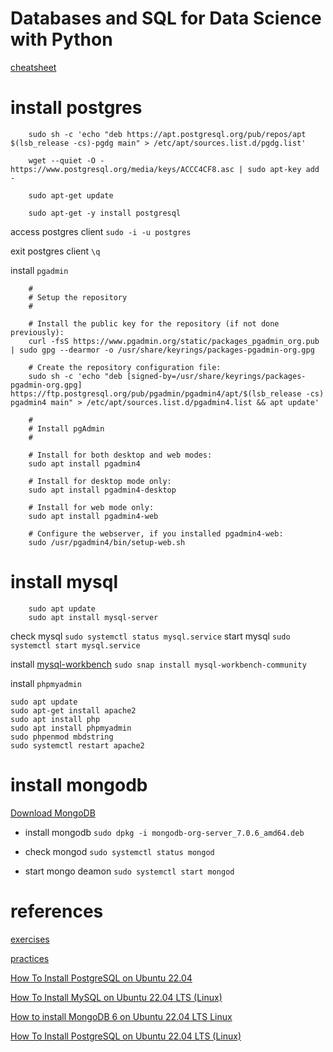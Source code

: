 # Databases and SQL for Data Science with Python

[cheatsheet](https://author-ide.skills.network/render?token=eyJhbGciOiJIUzI1NiIsInR5cCI6IkpXVCJ9.eyJtZF9pbnN0cnVjdGlvbnNfdXJsIjoiaHR0cHM6Ly9jZi1jb3Vyc2VzLWRhdGEuczMudXMuY2xvdWQtb2JqZWN0LXN0b3JhZ2UuYXBwZG9tYWluLmNsb3VkL0lCTURldmVsb3BlclNraWxsc05ldHdvcmstREIwMjAxRU4tU2tpbGxzTmV0d29yay9sYWJzL0NoZWF0U2hlZXQvU1FMLUNoZWF0LVNoZWV0LUJhc2Npcy5tZCIsInRvb2xfdHlwZSI6Imluc3RydWN0aW9uYWwtbGFiIiwiYWRtaW4iOmZhbHNlLCJpYXQiOjE3MDA2NzE0MDN9.izyOhNpABkiOSna9NCuCDv6KjobNSOEj-Gn-rAU6jSc)

# install postgres

        sudo sh -c 'echo "deb https://apt.postgresql.org/pub/repos/apt $(lsb_release -cs)-pgdg main" > /etc/apt/sources.list.d/pgdg.list'
        
        wget --quiet -O - https://www.postgresql.org/media/keys/ACCC4CF8.asc | sudo apt-key add -
        
        sudo apt-get update
        
        sudo apt-get -y install postgresql

access postgres client `sudo -i -u postgres`

exit postgres client `\q`

install `pgadmin` 

        #
        # Setup the repository
        #

        # Install the public key for the repository (if not done previously):
        curl -fsS https://www.pgadmin.org/static/packages_pgadmin_org.pub | sudo gpg --dearmor -o /usr/share/keyrings/packages-pgadmin-org.gpg

        # Create the repository configuration file:
        sudo sh -c 'echo "deb [signed-by=/usr/share/keyrings/packages-pgadmin-org.gpg] https://ftp.postgresql.org/pub/pgadmin/pgadmin4/apt/$(lsb_release -cs) pgadmin4 main" > /etc/apt/sources.list.d/pgadmin4.list && apt update'

        #
        # Install pgAdmin
        #

        # Install for both desktop and web modes:
        sudo apt install pgadmin4

        # Install for desktop mode only:
        sudo apt install pgadmin4-desktop

        # Install for web mode only: 
        sudo apt install pgadmin4-web 

        # Configure the webserver, if you installed pgadmin4-web:
        sudo /usr/pgadmin4/bin/setup-web.sh

# install mysql

        sudo apt update
        sudo apt install mysql-server

check mysql `sudo systemctl status mysql.service`
start mysql `sudo systemctl start mysql.service`

install [mysql-workbench](https://dev.mysql.com/downloads/workbench/) `sudo snap install mysql-workbench-community`

install `phpmyadmin` 

    sudo apt update
    sudo apt-get install apache2
    sudo apt install php
    sudo apt install phpmyadmin
    sudo phpenmod mbdstring
    sudo systemctl restart apache2

# install mongodb

[Download MongoDB](https://www.mongodb.com/try/download/community)

- install mongodb `sudo dpkg -i mongodb-org-server_7.0.6_amd64.deb`

- check mongod `sudo systemctl status mongod`
- start mongo deamon `sudo systemctl start mongod`
# references

[exercises](https://www.w3schools.com/sql/sql_exercises.asp)

[practices](https://www.hackerrank.com/domains/sql)

[How To Install PostgreSQL on Ubuntu 22.04](https://www.postgresql.org/download/linux/ubuntu/)

[ How To Install MySQL on Ubuntu 22.04 LTS (Linux) ](https://www.youtube.com/watch?v=zRfI79BHf3k)

[ How to install MongoDB 6 on Ubuntu 22.04 LTS Linux ](https://www.youtube.com/watch?v=HSIh8UswVVY)

[ How To Install PostgreSQL on Ubuntu 22.04 LTS (Linux) ](https://www.youtube.com/watch?v=tducLYZzElo)